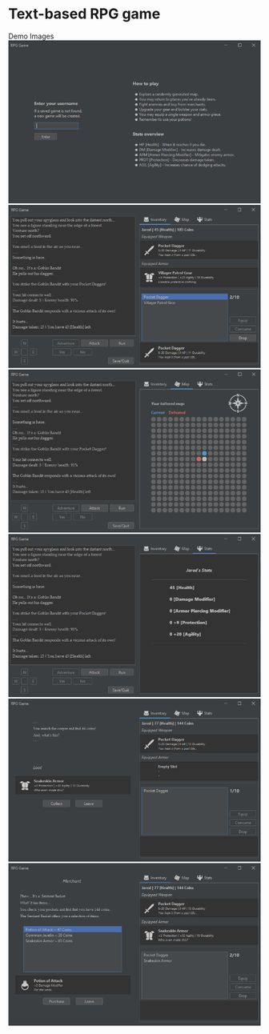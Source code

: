 # Text-based RPG game
Demo Images\
![alt text](https://github.com/redJ4y/COMP603-Project/blob/f6dbe6746b284d6b0a5d6dd87276ebbefc892cab/Demo%20Images/Login.PNG)\
![alt text](https://github.com/redJ4y/COMP603-Project/blob/f6dbe6746b284d6b0a5d6dd87276ebbefc892cab/Demo%20Images/Inventory.PNG)\
![alt text](https://github.com/redJ4y/COMP603-Project/blob/f6dbe6746b284d6b0a5d6dd87276ebbefc892cab/Demo%20Images/Map.PNG)\
![alt text](https://github.com/redJ4y/COMP603-Project/blob/f6dbe6746b284d6b0a5d6dd87276ebbefc892cab/Demo%20Images/Stats.PNG)\
![alt text](https://github.com/redJ4y/COMP603-Project/blob/f6dbe6746b284d6b0a5d6dd87276ebbefc892cab/Demo%20Images/Loot.PNG)\
![alt text](https://github.com/redJ4y/COMP603-Project/blob/f6dbe6746b284d6b0a5d6dd87276ebbefc892cab/Demo%20Images/Merchant.PNG)
